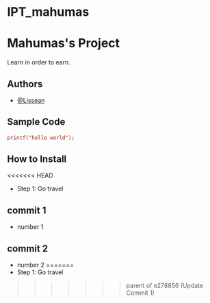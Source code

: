 # IPT_mahumas

# Mahumas's Project
Learn in order to earn.

## Authors
 - [@Lissean](https://github.com/Lissean)
 
 ## Sample Code 
 
```ini
printf("hello world");
```
## How to Install
<<<<<<< HEAD
- Step 1: Go travel

## commit 1
- number 1

## commit 2
- number 2
=======
- Step 1: Go travel
>>>>>>> parent of e278856 (Update Commit 1)
